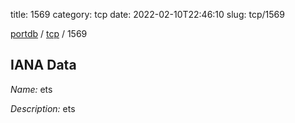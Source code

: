 title: 1569
category: tcp
date: 2022-02-10T22:46:10
slug: tcp/1569

[portdb](/) / [tcp](/category/tcp.html) / 1569


## IANA Data

_Name:_ ets

_Description:_ ets

